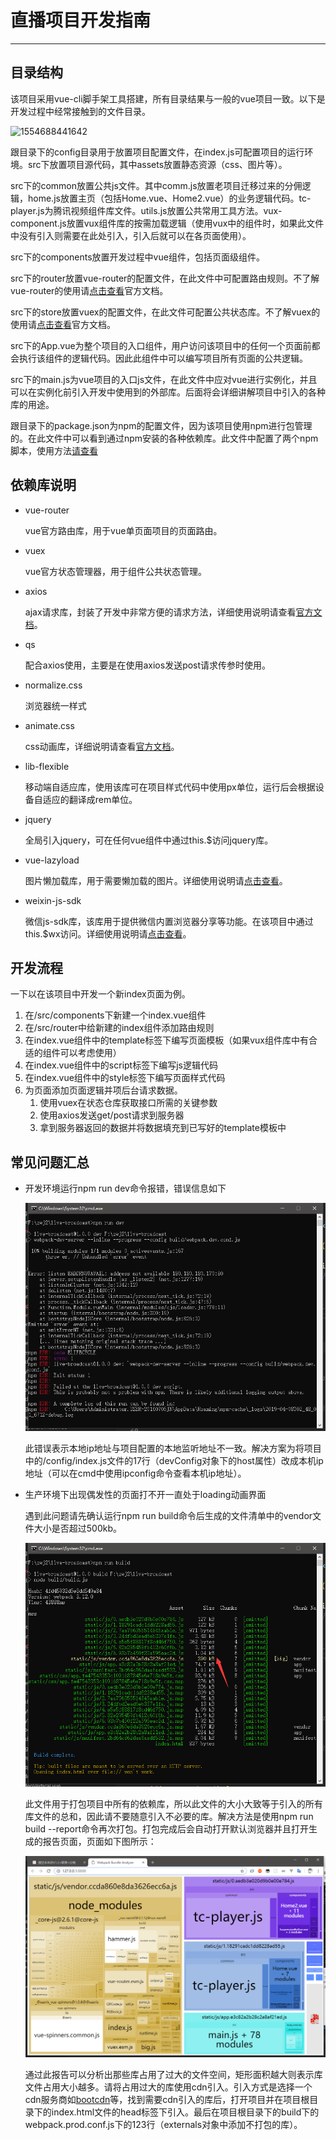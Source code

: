 # 直播项目开发指南

------



## 目录结构

该项目采用vue-cli脚手架工具搭建，所有目录结果与一般的vue项目一致。以下是开发过程中经常接触到的文件目录。

![1554688441642](F:\zwj2\live-broadcast\doc\1554688441642.png)

跟目录下的config目录用于放置项目配置文件，在index.js可配置项目的运行环境。src下放置项目源代码，其中assets放置静态资源（css、图片等）。

src下的common放置公共js文件。其中comm.js放置老项目迁移过来的分佣逻辑，home.js放置主页（包括Home.vue、Home2.vue）的业务逻辑代码。tc-player.js为腾讯视频组件库文件。utils.js放置公共常用工具方法。vux-component.js放置vux组件库的按需加载逻辑（使用vux中的组件时，如果此文件中没有引入则需要在此处引入，引入后就可以在各页面使用）。

src下的components放置开发过程中vue组件，包括页面级组件。

src下的router放置vue-router的配置文件，在此文件中可配置路由规则。不了解vue-router的使用请[点击查看](https://router.vuejs.org/zh/)官方文档。

src下的store放置vuex的配置文件，在此文件可配置公共状态库。不了解vuex的使用请[点击查看](https://vuex.vuejs.org/zh/guide/)官方文档。

src下的App.vue为整个项目的入口组件，用户访问该项目中的任何一个页面前都会执行该组件的逻辑代码。因此此组件中可以编写项目所有页面的公共逻辑。

src下的main.js为vue项目的入口js文件，在此文件中应对vue进行实例化，并且可以在实例化前引入开发中使用到的外部库。后面将会详细讲解项目中引入的各种库的用途。

跟目录下的package.json为npm的配置文件，因为该项目使用npm进行包管理的。在此文件中可以看到通过npm安装的各种依赖库。此文件中配置了两个npm脚本，使用方法[请查看](../README.md)



## 依赖库说明

- vue-router

  vue官方路由库，用于vue单页面项目的页面路由。

- vuex

  vue官方状态管理器，用于组件公共状态管理。

- axios

  ajax请求库，封装了开发中非常方便的请求方法，详细使用说明请查看[官方文档](https://www.kancloud.cn/yunye/axios/234845)。

- qs

  配合axios使用，主要是在使用axios发送post请求传参时使用。

- normalize.css

  浏览器统一样式

- animate.css

  css动画库，详细说明请查看[官方文档](https://daneden.github.io/animate.css/)。

- lib-flexible

  移动端自适应库，使用该库可在项目样式代码中使用px单位，运行后会根据设备自适应的翻译成rem单位。

- jquery

  全局引入jquery，可在任何vue组件中通过this.$访问jquery库。

- vue-lazyload

  图片懒加载库，用于需要懒加载的图片。详细使用说明请[点击查看](https://github.com/hilongjw/vue-lazyload#readme)。

- weixin-js-sdk

  微信js-sdk库，该库用于提供微信内置浏览器分享等功能。在该项目中通过this.$wx访问。详细使用说明请[点击查看](https://mp.weixin.qq.com/wiki?t=resource/res_main&id=mp1421141115)。



## 开发流程

一下以在该项目中开发一个新index页面为例。

1. 在/src/components下新建一个index.vue组件
2. 在/src/router中给新建的index组件添加路由规则
3. 在index.vue组件中的template标签下编写页面模板（如果vux组件库中有合适的组件可以考虑使用）
4. 在index.vue组件中的script标签下编写js逻辑代码
5. 在index.vue组件中的style标签下编写页面样式代码
6. 为页面添加页面逻辑并项后台请求数据。
   1. 使用vuex在状态仓库获取接口所需的关键参数
   2. 使用axios发送get/post请求到服务器
   3. 拿到服务器返回的数据并将数据填充到已写好的template模板中



## 常见问题汇总

- 开发环境运行npm run dev命令报错，错误信息如下

  ![1554691742190](1554691742190.png)

  此错误表示本地ip地址与项目配置的本地监听地址不一致。解决方案为将项目中的/config/index.js文件的17行（devConfig对象下的host属性）改成本机ip地址（可以在cmd中使用ipconfig命令查看本机ip地址）。

- 生产环境下出现偶发性的页面打不开一直处于loading动画界面

  遇到此问题请先确认运行npm run build命令后生成的文件清单中的vendor文件大小是否超过500kb。

  ![1554692168613](1554692168613.png)

  此文件用于打包项目中所有的依赖库，所以此文件的大小大致等于引入的所有库文件的总和，因此请不要随意引入不必要的库。解决方法是使用npm run build --report命令再次打包。打包完成后会自动打开默认浏览器并且打开生成的报告页面，页面如下图所示：

  ![1554692419473](1554692419473.png)

  通过此报告可以分析出那些库占用了过大的文件空间，矩形面积越大则表示库文件占用大小越多。请将占用过大的库使用cdn引入。引入方式是选择一个cdn服务商如[bootcdn](https://www.bootcdn.cn/)等，找到需要cdn引入的库后，打开项目并在项目根目录下的index.html文件的head标签下引入。最后在项目根目录下的build下的webpack.prod.conf.js下的123行（externals对象中添加不打包的库）。

